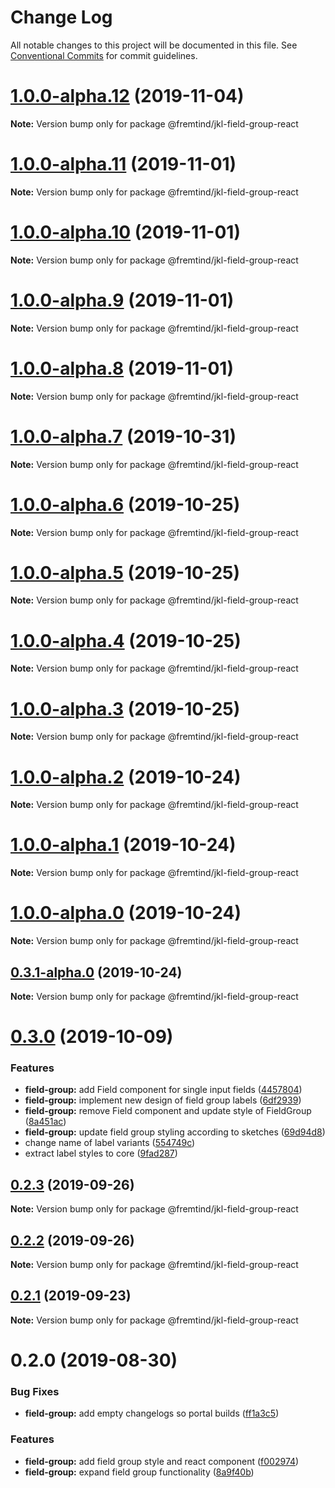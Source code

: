 # Change Log

All notable changes to this project will be documented in this file.
See [Conventional Commits](https://conventionalcommits.org) for commit guidelines.

# [1.0.0-alpha.12](https://github.com/fremtind/jokul/compare/@fremtind/jkl-field-group-react@1.0.0-alpha.11...@fremtind/jkl-field-group-react@1.0.0-alpha.12) (2019-11-04)

**Note:** Version bump only for package @fremtind/jkl-field-group-react





# [1.0.0-alpha.11](https://github.com/fremtind/jokul/compare/@fremtind/jkl-field-group-react@1.0.0-alpha.10...@fremtind/jkl-field-group-react@1.0.0-alpha.11) (2019-11-01)

**Note:** Version bump only for package @fremtind/jkl-field-group-react





# [1.0.0-alpha.10](https://github.com/fremtind/jokul/compare/@fremtind/jkl-field-group-react@0.3.0...@fremtind/jkl-field-group-react@1.0.0-alpha.10) (2019-11-01)

**Note:** Version bump only for package @fremtind/jkl-field-group-react





# [1.0.0-alpha.9](https://github.com/fremtind/jokul/compare/@fremtind/jkl-field-group-react@1.0.0-alpha.8...@fremtind/jkl-field-group-react@1.0.0-alpha.9) (2019-11-01)

**Note:** Version bump only for package @fremtind/jkl-field-group-react





# [1.0.0-alpha.8](https://github.com/fremtind/jokul/compare/@fremtind/jkl-field-group-react@1.0.0-alpha.7...@fremtind/jkl-field-group-react@1.0.0-alpha.8) (2019-11-01)

**Note:** Version bump only for package @fremtind/jkl-field-group-react





# [1.0.0-alpha.7](https://github.com/fremtind/jokul/compare/@fremtind/jkl-field-group-react@1.0.0-alpha.6...@fremtind/jkl-field-group-react@1.0.0-alpha.7) (2019-10-31)

**Note:** Version bump only for package @fremtind/jkl-field-group-react





# [1.0.0-alpha.6](https://github.com/fremtind/jokul/compare/@fremtind/jkl-field-group-react@1.0.0-alpha.5...@fremtind/jkl-field-group-react@1.0.0-alpha.6) (2019-10-25)

**Note:** Version bump only for package @fremtind/jkl-field-group-react





# [1.0.0-alpha.5](https://github.com/fremtind/jokul/compare/@fremtind/jkl-field-group-react@1.0.0-alpha.4...@fremtind/jkl-field-group-react@1.0.0-alpha.5) (2019-10-25)

**Note:** Version bump only for package @fremtind/jkl-field-group-react





# [1.0.0-alpha.4](https://github.com/fremtind/jokul/compare/@fremtind/jkl-field-group-react@1.0.0-alpha.3...@fremtind/jkl-field-group-react@1.0.0-alpha.4) (2019-10-25)

**Note:** Version bump only for package @fremtind/jkl-field-group-react





# [1.0.0-alpha.3](https://github.com/fremtind/jokul/compare/@fremtind/jkl-field-group-react@1.0.0-alpha.2...@fremtind/jkl-field-group-react@1.0.0-alpha.3) (2019-10-25)

**Note:** Version bump only for package @fremtind/jkl-field-group-react





# [1.0.0-alpha.2](https://github.com/fremtind/jokul/compare/@fremtind/jkl-field-group-react@1.0.0-alpha.1...@fremtind/jkl-field-group-react@1.0.0-alpha.2) (2019-10-24)

**Note:** Version bump only for package @fremtind/jkl-field-group-react





# [1.0.0-alpha.1](https://github.com/fremtind/jokul/compare/@fremtind/jkl-field-group-react@1.0.0-alpha.0...@fremtind/jkl-field-group-react@1.0.0-alpha.1) (2019-10-24)

**Note:** Version bump only for package @fremtind/jkl-field-group-react





# [1.0.0-alpha.0](https://github.com/fremtind/jokul/compare/@fremtind/jkl-field-group-react@0.3.1-alpha.0...@fremtind/jkl-field-group-react@1.0.0-alpha.0) (2019-10-24)

**Note:** Version bump only for package @fremtind/jkl-field-group-react





## [0.3.1-alpha.0](https://github.com/fremtind/jokul/compare/@fremtind/jkl-field-group-react@0.3.0...@fremtind/jkl-field-group-react@0.3.1-alpha.0) (2019-10-24)

**Note:** Version bump only for package @fremtind/jkl-field-group-react





# [0.3.0](https://github.com/fremtind/jokul/compare/@fremtind/jkl-field-group-react@0.2.3...@fremtind/jkl-field-group-react@0.3.0) (2019-10-09)


### Features

* **field-group:** add Field component for single input fields ([4457804](https://github.com/fremtind/jokul/commit/4457804))
* **field-group:** implement new design of field group labels ([6df2939](https://github.com/fremtind/jokul/commit/6df2939))
* **field-group:** remove Field component and update style of FieldGroup ([8a451ac](https://github.com/fremtind/jokul/commit/8a451ac))
* **field-group:** update field group styling according to sketches ([69d94d8](https://github.com/fremtind/jokul/commit/69d94d8))
* change name of label variants ([554749c](https://github.com/fremtind/jokul/commit/554749c))
* extract label styles to core ([9fad287](https://github.com/fremtind/jokul/commit/9fad287))





## [0.2.3](https://github.com/fremtind/jokul/compare/@fremtind/jkl-field-group-react@0.2.2...@fremtind/jkl-field-group-react@0.2.3) (2019-09-26)

**Note:** Version bump only for package @fremtind/jkl-field-group-react





## [0.2.2](https://github.com/fremtind/jokul/compare/@fremtind/jkl-field-group-react@0.2.1...@fremtind/jkl-field-group-react@0.2.2) (2019-09-26)

**Note:** Version bump only for package @fremtind/jkl-field-group-react





## [0.2.1](https://github.com/fremtind/jokul/compare/@fremtind/jkl-field-group-react@0.2.0...@fremtind/jkl-field-group-react@0.2.1) (2019-09-23)

**Note:** Version bump only for package @fremtind/jkl-field-group-react





# 0.2.0 (2019-08-30)


### Bug Fixes

* **field-group:** add empty changelogs so portal builds ([ff1a3c5](https://github.com/fremtind/jokul/commit/ff1a3c5))


### Features

* **field-group:** add field group style and react component ([f002974](https://github.com/fremtind/jokul/commit/f002974))
* **field-group:** expand field group functionality ([8a9f40b](https://github.com/fremtind/jokul/commit/8a9f40b))
